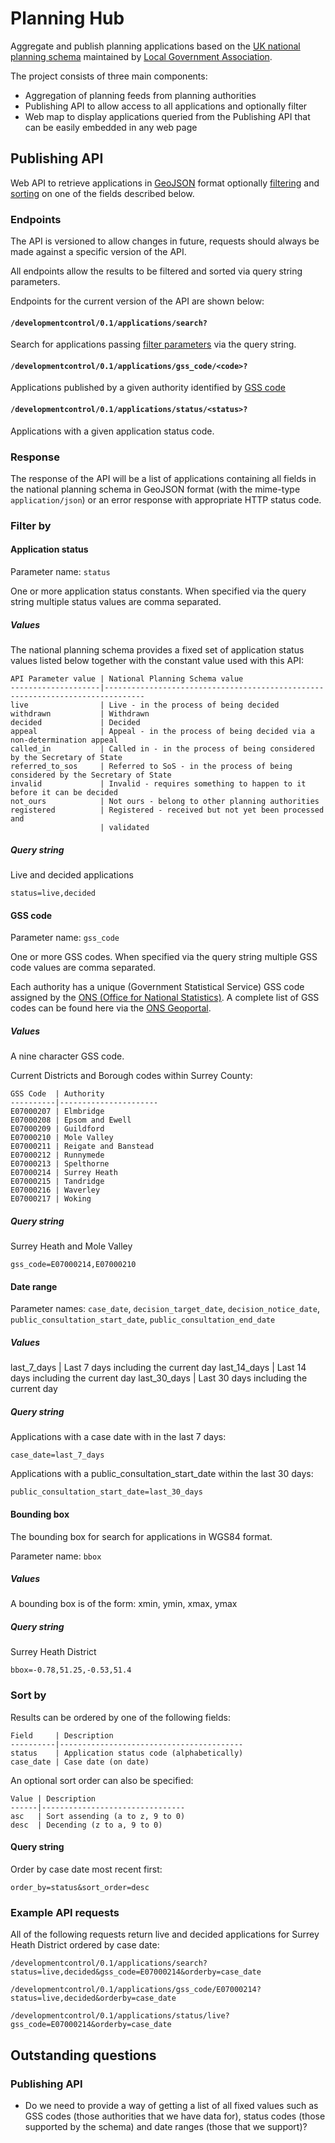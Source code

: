 # Planning Hub

Aggregate and publish planning applications based on the [UK national planning schema](http://schemas.opendata.esd.org.uk/PlanningApplications) maintained by [Local Government Association](http://www.local.gov.uk/).

The project consists of three main components:

* Aggregation of planning feeds from planning authorities
* Publishing API to allow access to all applications and optionally filter
* Web map to display applications queried from the Publishing API that can be easily embedded in any web page

## Publishing API

Web API to retrieve applications in [GeoJSON](http://geojson.org/) format optionally [filtering](#filter-by) and [sorting](#sort-by) on one of the fields described below.

### Endpoints

The API is versioned to allow changes in future, requests should always be made against a specific version of the API.

All endpoints allow the results to be filtered and sorted via query string parameters.

Endpoints for the current version of the API are shown below:

#### `/developmentcontrol/0.1/applications/search?`

Search for applications passing [filter parameters](#filter-by) via the query string.

#### `/developmentcontrol/0.1/applications/gss_code/<code>?`

Applications published by a given authority identified by [GSS code](http://en.wikipedia.org/wiki/ONS_coding_system#Current_GSS_coding_system)

#### `/developmentcontrol/0.1/applications/status/<status>?`

Applications with a given application status code.

### Response

The response of the API will be a list of applications containing all fields in the national planning schema in GeoJSON format (with the mime-type `application/json`) or an error response with appropriate HTTP status code.

### Filter by

#### Application status

Parameter name: `status`

One or more application status constants. When specified via the query string multiple status values are comma separated.

##### Values

The national planning schema provides a fixed set of application status values listed below together with the constant value used with this API:

    API Parameter value | National Planning Schema value
    --------------------|-------------------------------------------------------------------------------
    live                | Live - in the process of being decided
    withdrawn           | Withdrawn
    decided             | Decided
    appeal              | Appeal - in the process of being decided via a non-determination appeal
    called_in           | Called in - in the process of being considered by the Secretary of State
    referred_to_sos     | Referred to SoS - in the process of being considered by the Secretary of State
    invalid             | Invalid - requires something to happen to it before it can be decided
    not_ours            | Not ours - belong to other planning authorities
    registered          | Registered - received but not yet been processed and
                        | validated

##### Query string

Live and decided applications

    status=live,decided


#### GSS code

Parameter name: `gss_code`

One or more GSS codes. When specified via the query string multiple GSS code values are comma separated.

Each authority has a unique (Government Statistical Service) GSS code assigned by the [ONS (Office for National Statistics)](http://www.ons.gov.uk/). A complete list of GSS codes can be found here via the [ONS Geoportal](https://geoportal.statistics.gov.uk).

##### Values

A nine character GSS code.

Current Districts and Borough codes within Surrey County:

    GSS Code  | Authority
    ----------|----------------------
    E07000207 | Elmbridge
    E07000208 | Epsom and Ewell
    E07000209 | Guildford
    E07000210 | Mole Valley
    E07000211 | Reigate and Banstead
    E07000212 | Runnymede
    E07000213 | Spelthorne
    E07000214 | Surrey Heath
    E07000215 | Tandridge
    E07000216 | Waverley
    E07000217 | Woking

##### Query string

Surrey Heath and Mole Valley

    gss_code=E07000214,E07000210

#### Date range

Parameter names: `case_date`, `decision_target_date`, `decision_notice_date`, `public_consultation_start_date`, `public_consultation_end_date`

##### Values

last_7_days | Last 7 days including the current day
last_14_days | Last 14 days including the current day
last_30_days | Last 30 days including the current day

##### Query string

Applications with a case date with in the last 7 days:

    case_date=last_7_days

Applications with a public_consultation_start_date within the last 30 days:

    public_consultation_start_date=last_30_days

#### Bounding box

The bounding box for search for applications in WGS84 format.

Parameter name: <code>bbox</code>

##### Values

A bounding box is of the form: xmin, ymin, xmax, ymax

##### Query string

Surrey Heath District

    bbox=-0.78,51.25,-0.53,51.4

### Sort by

Results can be ordered by one of the following fields:

    Field     | Description
    ----------|-----------------------------------------
    status    | Application status code (alphabetically)
    case_date | Case date (on date)

An optional sort order can also be specified:

    Value | Description
    ------|--------------------------------
    asc   | Sort assending (a to z, 9 to 0)
    desc  | Decending (z to a, 9 to 0)

#### Query string

Order by case date most recent first:

    order_by=status&sort_order=desc

### Example API requests

All of the following requests return live and decided applications for Surrey Heath District ordered by case date:

    /developmentcontrol/0.1/applications/search?status=live,decided&gss_code=E07000214&orderby=case_date

    /developmentcontrol/0.1/applications/gss_code/E07000214?status=live,decided&orderby=case_date

    /developmentcontrol/0.1/applications/status/live?gss_code=E07000214&orderby=case_date

## Outstanding questions

### Publishing API

* Do we need to provide a way of getting a list of all fixed values such as GSS codes (those authorities that we have data for), status codes (those supported by the schema) and date ranges (those that we support)?
